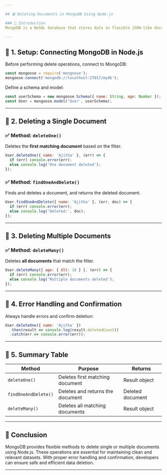 ```yaml
---

## 🗑️ Deleting Documents in MongoDB Using Node.js

### 🔹 Introduction
MongoDB is a NoSQL database that stores data in flexible JSON-like documents. In Node.js applications, MongoDB operations are typically handled using the **Mongoose** library or the **native MongoDB driver**. Deleting documents is a key part of CRUD operations, allowing developers to remove unwanted or obsolete data.

---
```


## 🔸 1. Setup: Connecting MongoDB in Node.js

Before performing delete operations, connect to MongoDB:

```js
const mongoose = require('mongoose');
mongoose.connect('mongodb://localhost:27017/mydb');
```

Define a schema and model:

```js
const userSchema = new mongoose.Schema({ name: String, age: Number });
const User = mongoose.model('User', userSchema);
```

---

## 🔸 2. Deleting a Single Document

### ✅ Method: `deleteOne()`

Deletes the **first matching document** based on the filter.

```js
User.deleteOne({ name: 'Ajitha' }, (err) => {
  if (err) console.error(err);
  else console.log('One document deleted');
});
```

### ✅ Method: `findOneAndDelete()`

Finds and deletes a document, and returns the deleted document.

```js
User.findOneAndDelete({ name: 'Ajitha' }, (err, doc) => {
  if (err) console.error(err);
  else console.log('Deleted:', doc);
});
```

---

## 🔸 3. Deleting Multiple Documents

### ✅ Method: `deleteMany()`

Deletes **all documents** that match the filter.

```js
User.deleteMany({ age: { $lt: 18 } }, (err) => {
  if (err) console.error(err);
  else console.log('Multiple documents deleted');
});
```

---

## 🔸 4. Error Handling and Confirmation

Always handle errors and confirm deletion:

```js
User.deleteOne({ name: 'Ajitha' })
  .then(result => console.log(result.deletedCount))
  .catch(err => console.error(err));
```

---

## 🔸 5. Summary Table

| Method               | Purpose                          | Returns         |
|----------------------|----------------------------------|------------------|
| `deleteOne()`        | Deletes first matching document  | Result object    |
| `findOneAndDelete()` | Deletes and returns the document | Deleted document |
| `deleteMany()`       | Deletes all matching documents   | Result object    |

---

## 🔸 Conclusion

MongoDB provides flexible methods to delete single or multiple documents using Node.js. These operations are essential for maintaining clean and relevant datasets. With proper error handling and confirmation, developers can ensure safe and efficient data deletion.

---
